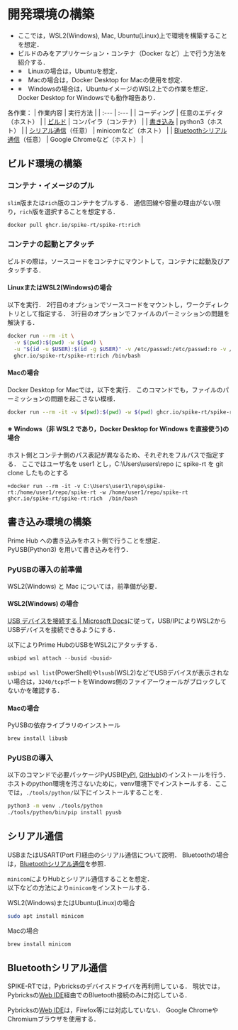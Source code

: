 # 開発環境の構築
- ここでは，WSL2(Windows), Mac, Ubuntu(Linux)上で環境を構築することを想定．
- ビルドのみをアプリケーション・コンテナ（Docker など）上で行う方法を紹介する．
- ※　Linuxの場合は，Ubuntuを想定．
- ※　Macの場合は，Docker Desktop for Macの使用を想定．
- ※　Windowsの場合は，UbuntuイメージのWSL2上での作業を想定．Docker Desktop for Windowsでも動作報告あり．

各作業：
| 作業内容 | 実行方法 |
| :--- | :--- |
| コーディング | 任意のエディタ（ホスト） |
| [ビルド](#ビルド環境の構築) | コンパイラ（コンテナ） |
| [書き込み](#書き込み環境の構築) | python3（ホスト） |
| [シリアル通信](#シリアル通信)（任意） | minicomなど（ホスト） |
| [Bluetoothシリアル通信](#Bluetoothシリアル通信)（任意） | Google Chromeなど（ホスト） |


## ビルド環境の構築
### コンテナ・イメージのプル
`slim`版または`rich`版のコンテナをプルする．
通信回線や容量の理由がない限り，`rich`版を選択することを想定する．
```bash
docker pull ghcr.io/spike-rt/spike-rt:rich
```

### コンテナの起動とアタッチ
ビルドの際は，ソースコードをコンテナにマウントして，コンテナに起動及びアタッチする．

#### LinuxまたはWSL2(Windows)の場合
以下を実行．
2行目のオプションでソースコードをマウントし，ワークディレクトリとして指定する．
3行目のオプションでファイルのパーミッションの問題を解決する．
```bash
docker run --rm -it \
  -v $(pwd):$(pwd) -w $(pwd) \
  -u "$(id -u $USER):$(id -g $USER)" -v /etc/passwd:/etc/passwd:ro -v /etc/group:/etc/group:ro \
  ghcr.io/spike-rt/spike-rt:rich /bin/bash
```

#### Macの場合
Docker Desktop for Macでは，以下を実行．
このコマンドでも，ファイルのパーミッションの問題を起こさない模様．
```bash
docker run --rm -it -v $(pwd):$(pwd) -w $(pwd) ghcr.io/spike-rt/spike-rt:rich /bin/bash
```

#### ※ Windows（非 WSL2 であり，Docker Desktop for Windows を直接使う)の場合
ホスト側とコンテナ側のパス表記が異なるため、それぞれをフルパスで指定する．
ここではユーザ名を user1 とし，C:\Users\users\repo に spike-rt を git clone したものとする

```winbatch
+docker run --rm -it -v C:\Users\user1\repo\spike-rt:/home/user1/repo/spike-rt -w /home/user1/repo/spike-rt ghcr.io/spike-rt/spike-rt:rich  /bin/bash
```

## 書き込み環境の構築
Prime Hub への書き込みをホスト側で行うことを想定．  
PyUSB(Python3) を用いて書き込みを行う．

### PyUSBの導入の前準備
WSL2(Windows) と Mac については，前準備が必要．

#### WSL2(Windows) の場合
[USB デバイスを接続する | Microsoft Docs](https://docs.microsoft.com/ja-jp/windows/wsl/connect-usb)に従って，USB/IPによりWSL2からUSBデバイスを接続できるようにする． 

以下によりPrime HubのUSBをWSL2にアタッチする．
```powershell
usbipd wsl attach --busid <busid>
```

`usbipd wsl list`(PowerShell)や`lsusb`(WSL2)などでUSBデバイスが表示されない場合は，`3240/tcp`ポートをWindows側のファイアーウォールがブロックしてないかを確認する．
 
#### Macの場合
PyUSBの依存ライブラリのインストール
```bash
brew install libusb
```

### PyUSBの導入
以下のコマンドで必要パッケージPyUSB([PyPI](https://pypi.org/project/pyusb/), [GitHub](https://github.com/pyusb/pyusb))のインストールを行う．  
ホストのpython環境を汚さないために，venv環境下でインストールする．ここでは，`./tools/python/`以下にインストールすることを． 
```bash
python3 -m venv ./tools/python
./tools/python/bin/pip install pyusb
```

## シリアル通信
USBまたはUSART(Port F)経由のシリアル通信について説明．
Bluetoothの場合は，[Bluetoothシリアル通信](#Bluetoothシリアル通信)を参照．

`minicom`によりHubとシリアル通信することを想定．  
以下などの方法により`minicom`をインストールする．

WSL2(Windows)またはUbuntu(Linux)の場合
```bash
sudo apt install minicom
```

Macの場合
```bash
brew install minicom
```

## Bluetoothシリアル通信
SPIKE-RTでは，Pybricksのデバイスドライバを再利用している．
現状では，Pybricksの[Web IDE](https://beta.pybricks.com/)経由でのBluetooth接続のみに対応している．

Pybricksの[Web IDE](https://beta.pybricks.com/)は，Firefox等には対応していない．
Google ChromeやChromiumブラウザを使用する．
